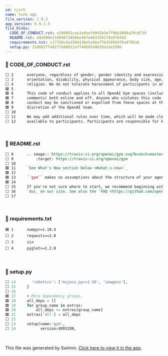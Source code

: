 ```yaml
---
id: njnrh
name: hunk app
file_version: 1.0.2
app_version: 0.9.1-5
file_blobs:
  CODE_OF_CONDUCT.rst: e208081cae3a9aefd992b3eff96b3809a29c0f34
  README.rst: a92689e110846f28566e49fedd3359179a5fb542
  requirements.txt: c177d8cda2504338e5a9bef7b41893d76a4795ab
  setup.py: 21d682ff4d277eb6011a7f40685d4020a1de2d96
---
```


<!-- NOTE-swimm-snippet: the lines below link your snippet to Swimm -->
### 📄 CODE_OF_CONDUCT.rst
```restructuredtext
⬜ 2      everyone, regardless of gender, gender identity and expression, sexual
⬜ 3      orientation, disability, physical appearance, body size, age, race, or
⬜ 4      religion. We do not tolerate harassment of participants in any form.
🟩 5      
🟩 6      This code of conduct applies to all OpenAI Gym spaces (including Gist
🟩 7      comments) both online and off. Anyone who violates this code of
🟩 8      conduct may be sanctioned or expelled from these spaces at the
🟩 9      discretion of the OpenAI team.
⬜ 10     
⬜ 11     We may add additional rules over time, which will be made clearly
⬜ 12     available to participants. Participants are responsible for knowing
```

<br/>

<!-- NOTE-swimm-snippet: the lines below link your snippet to Swimm -->
### 📄 README.rst
```restructuredtext
⬜ 8      .. image:: https://travis-ci.org/openai/gym.svg?branch=master
⬜ 9          :target: https://travis-ci.org/openai/gym
⬜ 10     
🟩 11     `See What's New section below <#what-s-new>`_
🟩 12     
🟩 13     ``gym`` makes no assumptions about the structure of your agent, and is compatible with any numerical computation library, such as TensorFlow or Theano. You can use it from Python code, and soon from other languages.
🟩 14     
⬜ 15     If you're not sure where to start, we recommend beginning with the
⬜ 16     `doc_ on our site. See also the `FAQ <https://github.com/openai/gym/wiki/FAQ>`_.
⬜ 17     
```

<br/>

<!-- NOTE-swimm-snippet: the lines below link your snippet to Swimm -->
### 📄 requirements.txt
```text
🟩 1      numpy>=1.10.4
⬜ 2      requests>=2.0
⬜ 3      six
⬜ 4      pyglet>=1.2.0
```

<br/>

<!-- NOTE-swimm-snippet: the lines below link your snippet to Swimm -->
### 📄 setup.py
```python
⬜ 14       'robotics': ['mujoco_py>=1.50', 'imageio'],
⬜ 15     }
⬜ 16     
🟩 17     # Meta dependency groups.
🟩 18     all_deps = []
🟩 19     for group_name in extras:
🟩 20         all_deps += extras[group_name]
🟩 21     extras['all'] = all_deps
⬜ 22     
⬜ 23     setup(name='gym',
⬜ 24           version=VERSION,
```

<br/>

This file was generated by Swimm. [Click here to view it in the app](https://swimm-web-app.web.app/repos/Z2l0aHViJTNBJTNBZ3ltJTNBJTNBZ2lsYWRheA==/docs/njnrh).